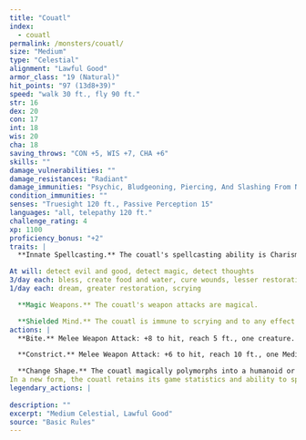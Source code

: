 ```yaml
---
title: "Couatl"
index:
  - couatl
permalink: /monsters/couatl/
size: "Medium"
type: "Celestial"
alignment: "Lawful Good"
armor_class: "19 (Natural)"
hit_points: "97 (13d8+39)"
speed: "walk 30 ft., fly 90 ft."
str: 16
dex: 20
con: 17
int: 18
wis: 20
cha: 18
saving_throws: "CON +5, WIS +7, CHA +6"
skills: ""
damage_vulnerabilities: ""
damage_resistances: "Radiant"
damage_immunities: "Psychic, Bludgeoning, Piercing, And Slashing From Nonmagical Weapons"
condition_immunities: ""
senses: "Truesight 120 ft., Passive Perception 15"
languages: "all, telepathy 120 ft."
challenge_rating: 4
xp: 1100
proficiency_bonus: "+2"
traits: |
  **Innate Spellcasting.** The couatl's spellcasting ability is Charisma (spell save DC 14). It can innately cast the following spells, requiring only verbal components:

At will: detect evil and good, detect magic, detect thoughts
3/day each: bless, create food and water, cure wounds, lesser restoration, protection from poison, sanctuary, shield
1/day each: dream, greater restoration, scrying

  **Magic Weapons.** The couatl's weapon attacks are magical.

  **Shielded Mind.** The couatl is immune to scrying and to any effect that would sense its emotions, read its thoughts, or detect its location.
actions: |
  **Bite.** Melee Weapon Attack: +8 to hit, reach 5 ft., one creature. Hit: 8 (1d6 + 5) piercing damage, and the target must succeed on a DC 13 Constitution saving throw or be poisoned for 24 hours. Until this poison ends, the target is unconscious. Another creature can use an action to shake the target awake.

  **Constrict.** Melee Weapon Attack: +6 to hit, reach 10 ft., one Medium or smaller creature. Hit: 10 (2d6 + 3) bludgeoning damage, and the target is grappled (escape DC 15). Until this grapple ends, the target is restrained, and the couatl can't constrict another target.

  **Change Shape.** The couatl magically polymorphs into a humanoid or beast that has a challenge rating equal to or less than its own, or back into its true form. It reverts to its true form if it dies. Any equipment it is wearing or carrying is absorbed or borne by the new form (the couatl's choice).
In a new form, the couatl retains its game statistics and ability to speak, but its AC, movement modes, Strength, Dexterity, and other actions are replaced by those of the new form, and it gains any statistics and capabilities (except class features, legendary actions, and lair actions) that the new form has but that it lacks. If the new form has a bite attack, the couatl can use its bite in that form.  
legendary_actions: |
  
description: ""
excerpt: "Medium Celestial, Lawful Good"
source: "Basic Rules"
---
```

